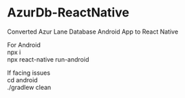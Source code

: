 # AzurDb-ReactNative
Converted Azur Lane Database Android App to React Native

For Android </br>
npx i </br>
npx react-native run-android </br>

If facing issues </br>
cd android </br>
./gradlew clean </br>
